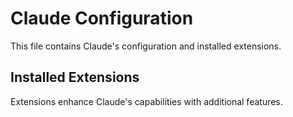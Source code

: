 # Claude Configuration

This file contains Claude's configuration and installed extensions.

## Installed Extensions

Extensions enhance Claude's capabilities with additional features.